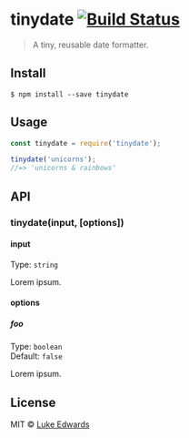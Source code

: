 # tinydate [![Build Status](https://travis-ci.org/lukeed/tinydate.svg?branch=master)](https://travis-ci.org/lukeed/tinydate)

> A tiny, reusable date formatter.


## Install

```
$ npm install --save tinydate
```


## Usage

```js
const tinydate = require('tinydate');

tinydate('unicorns');
//=> 'unicorns & rainbows'
```


## API

### tinydate(input, [options])

#### input

Type: `string`

Lorem ipsum.

#### options

##### foo

Type: `boolean`<br>
Default: `false`

Lorem ipsum.


## License

MIT © [Luke Edwards](https://lukeed.com)
